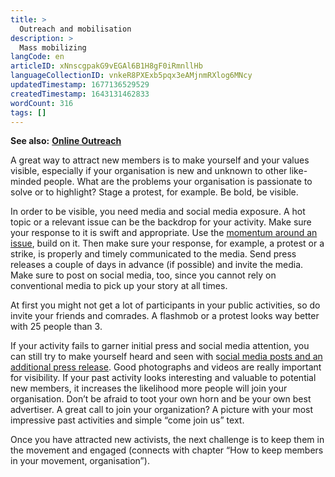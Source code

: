 ```yaml
---
title: >
  Outreach and mobilisation
description: >
  Mass mobilizing
langCode: en
articleID: xNnscgpakG9vEGAl6B1H8gF0iRmnllHb
languageCollectionID: vnkeR8PXExb5pqx3eAMjnmRXlog6MNcy
updatedTimestamp: 1677136529529
createdTimestamp: 1643131462833
wordCount: 316
tags: []
---
```


**See also:** [**Online Outreach**](/organising/outreach-mobilisation/online-outreach)

A great way to attract new members is to make yourself and your values visible, especially if your organisation is new and unknown to other like-minded people. What are the problems your organisation is passionate to solve or to highlight? Stage a protest, for example. Be bold, be visible.

In order to be visible, you need media and social media exposure. A hot topic or a relevant issue can be the backdrop for your activity. Make sure your response to it is swift and appropriate. Use the [momentum around an issue](https://www.instagram.com/p/CSUDx_Wq29_/), build on it. Then make sure your response, for example, a protest or a strike, is properly and timely communicated to the media. Send press releases a couple of days in advance (if possible) and invite the media. Make sure to post on social media, too, since you cannot rely on conventional media to pick up your story at all times.

At first you might not get a lot of participants in your public activities, so do invite your friends and comrades. A flashmob or a protest looks way better with 25 people than 3.

If your activity fails to garner initial press and social media attention, you can still try to make yourself heard and seen with s[ocial media posts and an additional press release](https://www.huffpost.com/entry/the-art-of-protesting-how-to-organize-a-protest-that_b_588b2de1e4b0020b224b43a0). Good photographs and videos are really important for visibility. If your past activity looks interesting and valuable to potential new members, it increases the likelihood more people will join your organisation. Don’t be afraid to toot your own horn and be your own best advertiser. A great call to join your organization? A picture with your most impressive past activities and simple “come join us” text.

Once you have attracted new activists, the next challenge is to keep them in the movement and engaged (connects with chapter “How to keep members in your movement, organisation”).